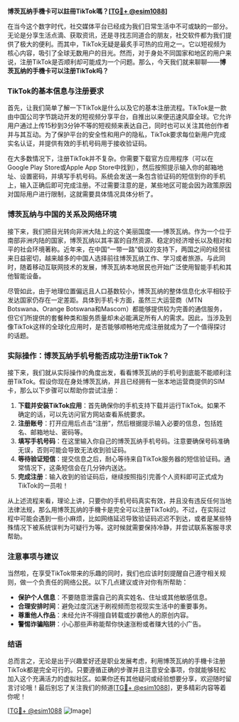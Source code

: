 **博茨瓦纳手機卡可以註冊TikTok嗎？[[TG💪+ @esim1088](https://t.me/s/esim1088)]**

在当今这个数字时代，社交媒体平台已经成为我们日常生活中不可或缺的一部分。无论是分享生活点滴、获取资讯，还是寻找志同道合的朋友，社交软件都为我们提供了极大的便利。而其中，TikTok无疑是最炙手可热的应用之一。它以短视频为核心内容，吸引了全球无数用户的目光。然而，对于身处不同国家和地区的用户来说，注册TikTok是否顺利却可能成为一个问题。那么，今天我们就来聊聊——**博茨瓦纳的手機卡可以注册TikTok吗？**

### TikTok的基本信息与注册要求

首先，让我们简单了解一下TikTok是什么以及它的基本注册流程。TikTok是一款由中国公司字节跳动开发的短视频分享平台，自推出以来便迅速风靡全球。它允许用户通过上传15秒到3分钟不等的短视频来表达自己，同时也可以关注其他创作者并与其互动。为了保护平台的安全性和用户的隐私，TikTok要求每位新用户完成实名认证，并提供有效的手机号码用于接收验证码。

在大多数情况下，注册TikTok并不复杂。你需要下载官方应用程序（可以在Google Play Store或Apple App Store中找到），然后按照提示输入你的邮箱地址、设置密码，并填写手机号码。系统会发送一条包含验证码的短信到你的手机上，输入正确后即可完成注册。不过需要注意的是，某些地区可能会因为政策原因对国际用户进行限制，这就需要具体情况具体分析了。

### 博茨瓦纳与中国的关系及网络环境

接下来，我们把目光转向非洲大陆上的这个美丽国度——博茨瓦纳。作为一个位于南部非洲内陆的国家，博茨瓦纳以其丰富的自然资源、稳定的经济增长以及相对和平的社会环境著称。近年来，在中国“一带一路”倡议的支持下，两国之间的经贸往来日益密切，越来越多的中国人选择前往博茨瓦纳工作、学习或者旅游。与此同时，随着移动互联网技术的发展，博茨瓦纳本地居民也开始广泛使用智能手机和其他智能设备。

尽管如此，由于地理位置偏远且人口基数较小，博茨瓦纳的整体信息化水平相较于发达国家仍存在一定差距。具体到手机卡方面，虽然三大运营商（MTN Botswana、Orange Botswana和Mascom）都能够提供较为完善的通信服务，但它们所提供的套餐种类和服务质量却未必能满足所有人的需求。因此，当涉及到像TikTok这样的全球化应用时，是否能够顺畅地完成注册就成为了一个值得探讨的话题。

### 实际操作：博茨瓦纳手机号能否成功注册TikTok？

接下来，我们就从实际操作的角度出发，看看博茨瓦纳的手机号到底能不能顺利注册TikTok。假设你现在身处博茨瓦纳，并且已经拥有一张本地运营商提供的SIM卡，那么以下步骤可以帮助你尝试注册：

1. **下载并安装TikTok应用**：首先确保你的手机支持下载并运行TikTok。如果不确定的话，可以先访问官方网站查看系统要求。
2. **注册账号**：打开应用后点击“注册”，然后根据提示输入必要的信息，包括姓名、邮箱地址、密码等。
3. **填写手机号码**：在这里输入你自己的博茨瓦纳手机号码。注意要确保号码准确无误，否则可能会导致无法收到验证码。
4. **等待验证短信**：提交信息之后，耐心等待来自TikTok服务器的短信验证码。通常情况下，这条短信会在几分钟内送达。
5. **完成注册**：输入收到的验证码后，继续按照指引完善个人资料即可正式成为TikTok的一员啦！

从上述流程来看，理论上讲，只要你的手机号码真实有效，并且没有违反任何当地法律法规，那么用博茨瓦纳的手機卡是完全可以注册TikTok的。不过，在实际过程中可能会遇到一些小麻烦，比如网络延迟导致验证码迟迟不到达，或者是某些特殊情况下被系统误判为可疑行为等。这时候就需要保持冷静，并尝试联系客服寻求帮助。

### 注意事项与建议

当然啦，在享受TikTok带来的乐趣的同时，我们也应该时刻提醒自己遵守相关规则，做一个负责任的网络公民。以下几点建议或许对你有所帮助：

- **保护个人信息**：不要随意泄露自己的真实姓名、住址或其他敏感信息。
- **合理安排时间**：避免过度沉迷于刷视频而忽视现实生活中的重要事务。
- **尊重他人作品**：未经允许不得擅自转载或抄袭他人的原创内容。
- **警惕诈骗陷阱**：小心那些声称能帮你快速涨粉或者赚大钱的小广告。

### 结语

总而言之，无论是出于兴趣爱好还是职业发展考虑，利用博茨瓦纳的手機卡注册TikTok都是完全可行的。只要遵循正确的步骤并且注意安全事项，你就能够轻松加入这个充满活力的虚拟社区。如果你还有其他疑问或经验想要分享，欢迎随时留言讨论哦！最后别忘了关注我们的频道[[TG💪+ @esim1088](https://t.me/s/esim1088)]，更多精彩内容等着你呢！

[[TG💪+ @esim1088](https://t.me/s/esim1088) ![Image](https://i.postimg.cc/4NQfJmqS/Snipaste-2025-05-13-00-14-12.png)]